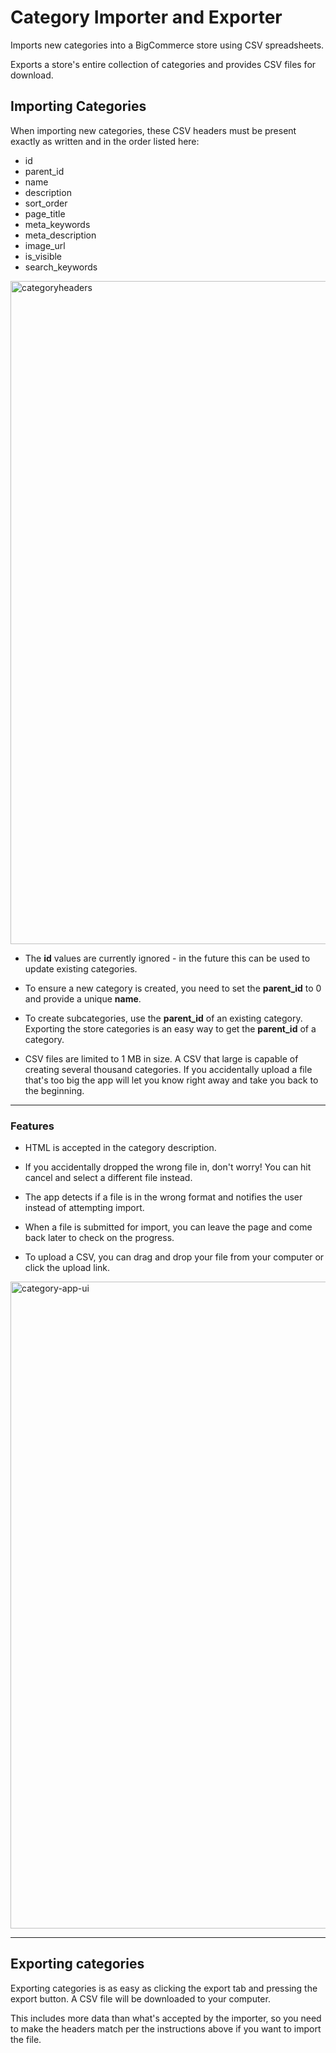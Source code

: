 # Category Importer and Exporter

Imports new categories into a BigCommerce store using CSV spreadsheets.

Exports a store's entire collection of categories and provides CSV files for download.

## Importing Categories
When importing new categories, these CSV headers must be present exactly as written and in the order listed here:

- id
- parent_id
- name
- description
- sort_order
- page_title
- meta_keywords
- meta_description
- image_url
- is_visible
- search_keywords

<img width="1061" alt="categoryheaders" src="https://user-images.githubusercontent.com/16565458/40462676-9480ef86-5ed6-11e8-9682-d4602af2f65d.png">

- The **id** values are currently ignored - in the future this can be used to update existing categories.

- To ensure a new category is created, you need to set the **parent_id** to 0 and provide a unique **name**.

- To create subcategories, use the **parent_id** of an existing category. Exporting the store categories is an easy way to get the **parent_id** of a category.

- CSV files are limited to 1 MB in size. A CSV that large is capable of creating several thousand categories. If you accidentally upload a file that's too big the app will let you know right away and take you back to the beginning.

----

### Features
- HTML is accepted in the category description.

- If you accidentally dropped the wrong file in, don't worry! You can hit cancel and select a different file instead. 

- The app detects if a file is in the wrong format and notifies the user instead of attempting import.

- When a file is submitted for import, you can leave the page and come back later to check on the progress.

- To upload a CSV, you can drag and drop your file from your computer or click the upload link.
<img width="1035" alt="category-app-ui" src="https://user-images.githubusercontent.com/16565458/40462667-87754bca-5ed6-11e8-9645-8e4ccd14ca7b.png">

----

## Exporting categories

Exporting categories is as easy as clicking the export tab and pressing the export button. A CSV file will be downloaded to your computer. 

This includes more data than what's accepted by the importer, so you need to make the headers match per the instructions above if you want to import the file.
